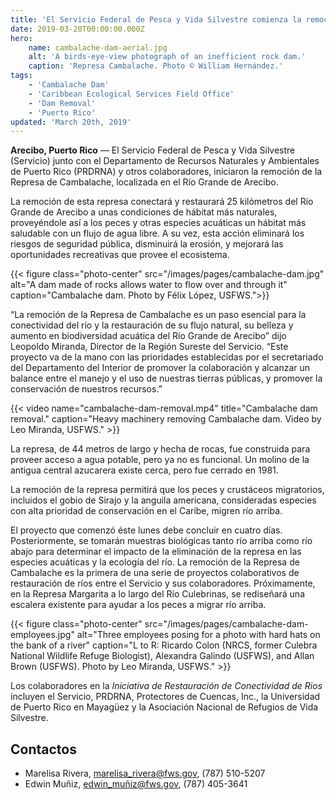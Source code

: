 ```yaml
---
title: 'El Servicio Federal de Pesca y Vida Silvestre comienza la remoción de la Represa de Cambalache del Río Grande de Arecibo'
date: 2019-03-20T00:00:00.000Z
hero:
    name: cambalache-dam-aerial.jpg
    alt: 'A birds-eye-view photograph of an inefficient rock dam.'
    caption: 'Represa Cambalache. Photo © William Hernández.'
tags:
    - 'Cambalache Dam'
    - 'Caribbean Ecological Services Field Office'
    - 'Dam Removal'
    - 'Puerto Rico'
updated: 'March 20th, 2019'
---
```


**Arecibo, Puerto Rico** &mdash; El Servicio Federal de Pesca y Vida Silvestre (Servicio) junto con el Departamento de Recursos Naturales y Ambientales de Puerto Rico (PRDRNA) y otros colaboradores, iniciaron la remoción de la Represa de Cambalache, localizada en el Río Grande de Arecibo.

La remoción de esta represa conectará y restaurará 25 kilómetros del Río Grande de Arecibo a unas condiciones de hábitat más naturales, proveyéndole así a los peces y otras especies acuáticas un hábitat más saludable con un flujo de agua libre. A su vez, esta acción eliminará los riesgos de seguridad pública, disminuirá la erosión, y mejorará las oportunidades recreativas que provee el ecosistema.  

{{< figure class="photo-center" src="/images/pages/cambalache-dam.jpg" alt="A dam made of rocks allows water to flow over and through it" caption="Cambalache dam. Photo by Félix López, USFWS.">}}

“La remoción de la Represa de Cambalache es un paso esencial para la conectividad del río y la restauración de su flujo natural, su belleza y aumento en biodiversidad acuática del Río Grande de Arecibo” dijo Leopoldo Miranda, Director de la Región Sureste del Servicio.  “Este proyecto va de la mano con las prioridades establecidas por el secretariado del Departamento del Interior de promover la colaboración y alcanzar un balance entre el manejo y el uso de nuestras tierras públicas, y promover la conservación de nuestros recursos.”

{{< video name="cambalache-dam-removal.mp4" title="Cambalache dam removal." caption="Heavy machinery removing Cambalache dam. Video by Leo Miranda, USFWS." >}}

La represa, de 44 metros de largo y hecha de rocas, fue construida para proveer acceso a agua potable, pero ya no es funcional. Un molino de la antigua central azucarera existe cerca, pero fue cerrado en 1981.

La remoción de la represa permitirá que los peces y crustáceos migratorios, incluidos el gobio de Sirajo y la anguila americana, consideradas especies con alta prioridad de conservación en el Caribe, migren río arriba.

El proyecto que comenzó éste lunes debe concluir en cuatro días. Posteriormente, se tomarán muestras biológicas tanto río arriba como río abajo para determinar el impacto de la eliminación de la represa en las especies acuáticas y la ecología del río. La remoción de la Represa de Cambalache es la primera de una serie de proyectos colaborativos de restauración de ríos entre el Servicio y sus colaboradores. Próximamente, en la Represa Margarita a lo largo del Río Culebrinas, se rediseñará una escalera existente para ayudar a los peces a migrar río arriba.

{{< figure class="photo-center" src="/images/pages/cambalache-dam-employees.jpg" alt="Three employees posing for a photo with hard hats on the bank of a river" caption="L to R: Ricardo Colon (NRCS, former Culebra National Wildlife Refuge Biologist), Alexandra Galindo (USFWS), and Allan Brown (USFWS). Photo by Leo Miranda, USFWS." >}}

Los colaboradores en la *Iniciativa de Restauración de Conectividad de Rios* incluyen el Servicio, PRDRNA, Protectores de Cuencas, Inc., la Universidad de Puerto Rico en Mayagüez y la Asociación Nacional de Refugios de Vida Silvestre.

## Contactos

- Marelisa Rivera, [marelisa_rivera@fws.gov](mailto:marelisa_rivera@fws.gov), (787) 510-5207
- Edwin Muñiz, [edwin_muñiz@fws.gov](mailto:edwin_muñiz@fws.gov), (787) 405-3641
